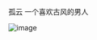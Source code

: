 孤云 一个喜欢古风的男人

![image](https://user-images.githubusercontent.com/77197374/174712026-765d52db-dfd4-4f3b-b1b7-eec8ea009377.png)
